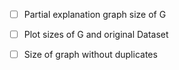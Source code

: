 - [ ] Partial explanation graph size of G
- [ ] Plot sizes of G and original Dataset
- [ ] Size of graph without duplicates


